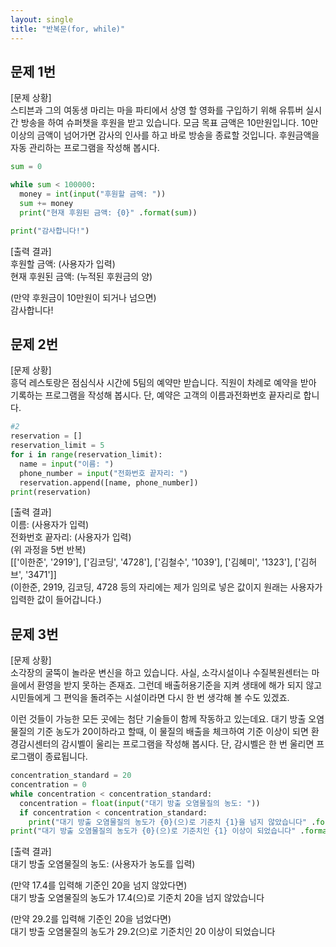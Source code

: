 ```yaml
---
layout: single
title: "반복문(for, while)"
---
```


문제 1번  
-
[문제 상황]  
스티븐과 그의 여동생 마리는 마을 파티에서 상영 할 영화를 구입하기 위해 유튜버 실시간 방송을 하여 슈퍼챗을 후원을 받고 있습니다. 
모금 목표 금액은 10만원입니다. 10만 이상의 금액이 넘어가면 감사의 인사를 하고 바로 방송을 종료할 것입니다. 
후원금액을 자동 관리하는 프로그램을 작성해 봅시다.  

~~~python
sum = 0

while sum < 100000:
  money = int(input("후원할 금액: "))
  sum += money
  print("현재 후원된 금액: {0}" .format(sum))

print("감사합니다!")
~~~

[출력 결과]  
후원할 금액: (사용자가 입력)  
현재 후원된 금액: (누적된 후원금의 양)  

(만약 후원금이 10만원이 되거나 넘으면)  
감사합니다!  

  
문제 2번  
-
[문제 상황]  
흥덕 레스토랑은 점심식사 시간에 5팀의 예약만 받습니다. 직원이 차례로 예약을 받아 기록하는 프로그램을 작성해 봅시다.
단, 예약은 고객의 이름과전화번호 끝자리로 합니다.  

~~~python
#2
reservation = []
reservation_limit = 5
for i in range(reservation_limit):
  name = input("이름: ")
  phone_number = input("전화번호 끝자리: ")
  reservation.append([name, phone_number])
print(reservation)
~~~

[출력 결과]  
이름: (사용자가 입력)  
전화번호 끝자리: (사용자가 입력)  
(위 과정을 5번 반복)  
[['이한준', '2919'], ['김코딩', '4728'], ['김철수', '1039'], ['김혜미', '1323'], ['김허브', '3471']]  
(이한준, 2919, 김코딩, 4728 등의 자리에는 제가 임의로 넣은 값이지 원래는 사용자가 입력한 값이 들어갑니다.)  

문제 3번
-
[문제 상황]  
소각장의 굴뚝이 놀라운 변신을 하고 있습니다. 사실, 소각시설이나 수질복원센터는 마을에서 환영을 받지 못하는 존재죠. 
그런데 배출허용기준을 지켜 생태에 해가 되지 않고 시민들에게 그 편익을 돌려주는 시설이라면 다시 한 번 생각해 볼 수도 있겠죠.  

이런 것들이 가능한 모든 곳에는 첨단 기술들이 함께 작동하고 있는데요. 대기 방출 오염물질의 기준 농도가 20이하라고 할때,
이 물질의 배출을 체크하여 기준 이상이 되면 환경감시센터의 감시벨이 울리는 프로그램을 작성해 봅시다. 단, 감시벨은 한 번 울리면 프로그램이 종료됩니다.

~~~python
concentration_standard = 20
concentration = 0
while concentration < concentration_standard:
  concentration = float(input("대기 방출 오염물질의 농도: "))
  if concentration < concentration_standard:
    print("대기 방출 오염물질의 농도가 {0}(으)로 기준치 {1}을 넘지 않았습니다" .format(concentration, concentration_standard))
print("대기 방출 오염물질의 농도가 {0}(으)로 기준치인 {1} 이상이 되었습니다" .format(concentration, concentration_standard))
~~~

[출력 결과]  
대기 방출 오염물질의 농도: (사용자가 농도를 입력)  

(만약 17.4를 입력해 기준인 20을 넘지 않았다면)  
대기 방출 오염물질의 농도가 17.4(으)로 기준치 20을 넘지 않았습니다  

(만약 29.2를 입력해 기준인 20을 넘었다면)  
대기 방출 오염물질의 농도가 29.2(으)로 기준치인 20 이상이 되었습니다  
